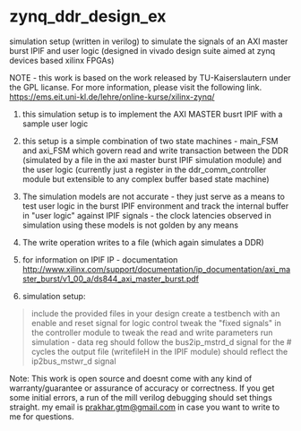 # zynq_ddr_design_ex
simulation setup (written in verilog) to simulate the signals of an AXI master burst IPIF and user logic (designed in vivado design suite aimed at zynq devices based xilinx FPGAs)

NOTE - this work is based on the work released by TU-Kaiserslautern under the GPL licanse. For more information, please visit the following link. 
https://ems.eit.uni-kl.de/lehre/online-kurse/xilinx-zynq/



1. this simulation setup is to implement the AXI MASTER busrt IPIF with a sample user logic
2. this setup is a simple combination of two state machines - main_FSM and axi_FSM which govern read and write transaction between the DDR (simulated by a file in the axi master burst IPIF simulation module) and the user logic (currently just a register in the ddr_comm_controller module but extensible to any complex buffer based state machine)
3. The simulation models are not accurate - they just serve as a means to test user logic in the burst IPIF environment and track the internal buffer in "user logic" against IPIF signals - the clock latencies observed in simulation using these models is not golden by any means
4. The write operation writes to a file (which again simulates a DDR)
5. for information on IPIF IP - documentation 
http://www.xilinx.com/support/documentation/ip_documentation/axi_master_burst/v1_00_a/ds844_axi_master_burst.pdf

6. simulation setup:
  > include the provided files in your design
  > create a testbench with an enable and reset signal for logic control
  > tweak the "fixed signals" in the controller module to tweak the read and write parameters
  > run simulation - data reg should follow the bus2ip_mstrd_d signal for the #<burst length> cycles
  > the output file (writefileH in the IPIF module) should reflect the ip2bus_mstwr_d signal

Note: This work is open source and doesnt come with any kind of warranty/guarantee or assurance of accuracy or correctness. If you get some initial errors, a run of the mill verilog debugging should set things straight. my email is prakhar.gtm@gmail.com in case you want to write to me for questions.  
